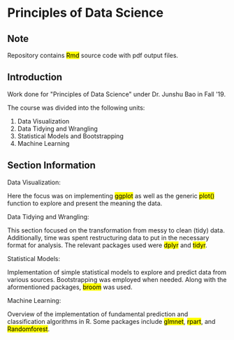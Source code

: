 # Principles of Data Science

## Note

Repository contains <mark>Rmd</mark> source code with pdf output files.

## Introduction

Work done for "Principles of Data Science" under Dr. Junshu Bao in Fall '19.

The course was divided into the following units:

1. Data Visualization
2. Data Tidying and Wrangling
3. Statistical Models and Bootstrapping
4. Machine Learning

## Section Information

Data Visualization:

Here the focus was on implementing <mark>ggplot</mark> as well as the generic <mark>plot()</mark>
function to explore and present the meaning the data.

Data Tidying and Wrangling:

This section focused on the transformation from messy to clean (tidy) data. Additionally,
time was spent restructuring data to put in the necessary format for analysis. The relevant packages
used were <mark>dplyr</mark> and <mark>tidyr</mark>.

Statistical Models:

Implementation of simple statistical models to explore and predict data from various sources.
Bootstrapping was employed when needed. Along with the aformentioned packages, <mark>broom</mark> was used.

Machine Learning:

Overview of the implementation of fundamental prediction and classification algorithms in R.
Some packages include <mark>glmnet</mark>, <mark>rpart</mark>, and <mark>Randomforest</mark>.
